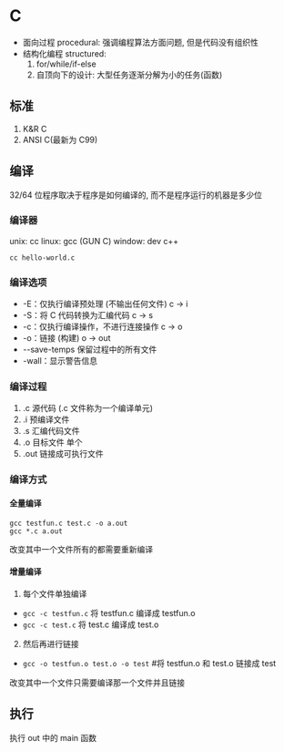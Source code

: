# C

- 面向过程 procedural: 强调编程算法方面问题, 但是代码没有组织性  
- 结构化编程 structured: 
    1. for/while/if-else
    2. 自顶向下的设计: 大型任务逐渐分解为小的任务(函数)

## 标准

1. K&R C
2. ANSI C(最新为 C99)

## 编译

32/64 位程序取决于程序是如何编译的, 而不是程序运行的机器是多少位  

### 编译器

unix: cc
linux: gcc (GUN C)
window: dev c++

`cc hello-world.c`

### 编译选项

- -E：仅执行编译预处理 (不输出任何文件) c -> i
- -S：将 C 代码转换为汇编代码 c -> s
- -c：仅执行编译操作，不进行连接操作 c -> o
- -o：链接 (构建) o -> out
- --save-temps 保留过程中的所有文件
- -wall：显示警告信息

### 编译过程

1. .c 源代码 (.c 文件称为一个编译单元)
2. .i 预编译文件
3. .s 汇编代码文件
4. .o 目标文件 单个
5. .out 链接成可执行文件

### 编译方式

#### 全量编译

`gcc testfun.c test.c -o a.out`    
`gcc *.c a.out`

改变其中一个文件所有的都需要重新编译

#### 增量编译

1. 每个文件单独编译

- `gcc -c testfun.c` 将 testfun.c 编译成 testfun.o
- `gcc -c test.c`    将 test.c 编译成 test.o

2. 然后再进行链接

- `gcc -o testfun.o test.o -o test` #将 testfun.o 和 test.o 链接成 test

改变其中一个文件只需要编译那一个文件并且链接

## 执行

执行 out 中的 main 函数


